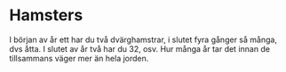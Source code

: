 # Hamsters

I början av år ett har du två dvärghamstrar, i slutet fyra gånger så många, dvs åtta. 
I slutet av år två har du 32, osv. Hur många år tar det innan de tillsammans väger mer än hela jorden. 

